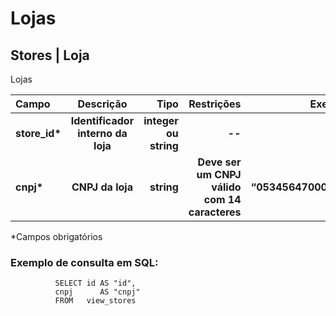 # Lojas

## Stores \| Loja

Lojas

| Campo | Descrição | Tipo | Restrições | Exemplo |
| :--- | :---: | ---: | ---: | ---: |
| **store\_id\*** | **Identificador interno da loja** | **integer ou string** | **--** | **1** |
| **cnpj\*** | **CNPJ da loja** | **string** | **Deve ser um CNPJ válido com 14 caracteres** | **“05345647000122”** |

\*Campos obrigatórios

### Exemplo de consulta em SQL:

```text
          SELECT id AS "id", 
          cnpj      AS "cnpj" 
          FROM   view_stores
```

